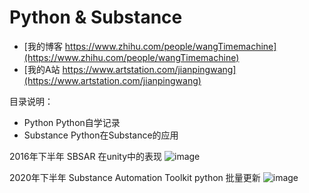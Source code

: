 ﻿# Python & Substance
 
- [我的博客 https://www.zhihu.com/people/wangTimemachine](https://www.zhihu.com/people/wangTimemachine)
- [我的A站 https://www.artstation.com/jianpingwang](https://www.artstation.com/jianpingwang)

目录说明：
- Python Python自学记录
- Substance Python在Substance的应用

2016年下半年 SBSAR 在unity中的表现
![image](https://github.com/MasterWangdaoyong/Python-Substance/blob/master/Substance/GifShow/test_sbsar_20170501.gif)

2020年下半年 Substance Automation Toolkit  python 批量更新
![image](https://github.com/MasterWangdaoyong/Python-Substance/blob/master/Substance/GifShow/test_SubstanceAutomationToolkitZ_updata_20201010.gif)
